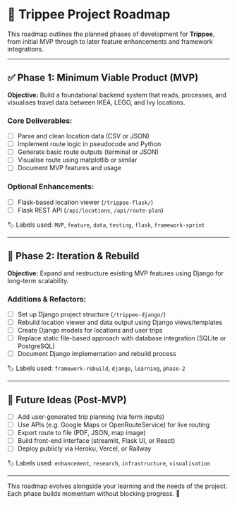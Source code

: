 # 🚀 Trippee Project Roadmap

This roadmap outlines the planned phases of development for **Trippee**, from initial MVP through to later feature enhancements and framework integrations.

---

## ✅ Phase 1: Minimum Viable Product (MVP)

**Objective:** Build a foundational backend system that reads, processes, and visualises travel data between IKEA, LEGO, and Ivy locations.

### Core Deliverables:
- [ ] Parse and clean location data (CSV or JSON)
- [ ] Implement route logic in pseudocode and Python
- [ ] Generate basic route outputs (terminal or JSON)
- [ ] Visualise route using matplotlib or similar
- [ ] Document MVP features and usage

### Optional Enhancements:
- [ ] Flask-based location viewer (`/trippee-flask/`)
- [ ] Flask REST API (`/api/locations`, `/api/route-plan`)

🏷️ Labels used: `MVP`, `feature`, `data`, `testing`, `flask`, `framework-sprint`

---

## 🚧 Phase 2: Iteration & Rebuild

**Objective:** Expand and restructure existing MVP features using Django for long-term scalability.

### Additions & Refactors:
- [ ] Set up Django project structure (`/trippee-django/`)
- [ ] Rebuild location viewer and data output using Django views/templates
- [ ] Create Django models for locations and user trips
- [ ] Replace static file-based approach with database integration (SQLite or PostgreSQL)
- [ ] Document Django implementation and rebuild process

🏷️ Labels used: `framework-rebuild`, `django`, `learning`, `phase-2`

---

## 🔭 Future Ideas (Post-MVP)

- [ ] Add user-generated trip planning (via form inputs)
- [ ] Use APIs (e.g. Google Maps or OpenRouteService) for live routing
- [ ] Export route to file (PDF, JSON, map image)
- [ ] Build front-end interface (streamlit, Flask UI, or React)
- [ ] Deploy publicly via Heroku, Vercel, or Railway

🏷️ Labels used: `enhancement`, `research`, `infrastructure`, `visualisation`

---

This roadmap evolves alongside your learning and the needs of the project. Each phase builds momentum without blocking progress. 💪
